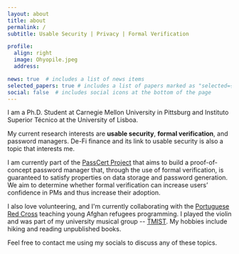 ```yaml
---
layout: about
title: about
permalink: /
subtitle: Usable Security | Privacy | Formal Verification

profile:
  align: right
  image: Ohyopile.jpeg
  address: 

news: true  # includes a list of news items
selected_papers: true # includes a list of papers marked as "selected={true}"
social: false  # includes social icons at the bottom of the page
---
```

I am a Ph.D. Student at Carnegie Mellon University in Pittsburg and Instituto Superior Técnico at the University of Lisboa. 

My current research interests are **usable security**, **formal verification**, and password managers. De-Fi finance and its link to usable security is also a topic that interests me. 

I am currently part of the [PassCert Project](https://passcert-project.github.io/) that aims to build a proof-of-concept password manager that, through the use of formal verification, is guaranteed to satisfy properties on data storage and password generation. We aim to determine whether formal verification can increase users’ confidence in PMs and thus increase their adoption.

I also love volunteering, and I'm currently collaborating with the [Portuguese Red Cross](https://www.cruzvermelha.pt/estruturas-locais-lista/169-castelo-branco.html) teaching young Afghan refugees programming. I played the violin and was part of my university musical group -- [TMIST](https://tmist.tecnico.ulisboa.pt/). My hobbies include hiking and reading unpublished books.

Feel free to contact me using my socials to discuss any of these topics.

<!-- My hobbies include I'm currently collaborating with the [Adamastor Project](https://projectoadamastor.org/) that aims to bring free public domain ebooks to more people. --> 


<!-- <a href='#'>Affiliations</a>. -->


<!-- Write your biography here. Tell the world about yourself. Link to your favorite [subreddit](http://reddit.com). You can put a picture in, too. The code is already in, just name your picture `prof_pic.jpg` and put it in the `img/` folder.

Put your address / P.O. box / other info right below your picture. You can also disable any these elements by editing `profile` property of the YAML header of your `_pages/about.md`. Edit `_bibliography/papers.bib` and Jekyll will render your [publications page](/al-folio/publications/) automatically.

Link to your social media connections, too. This theme is set up to use [Font Awesome icons](http://fortawesome.github.io/Font-Awesome/) and [Academicons](https://jpswalsh.github.io/academicons/), like the ones below. Add your Facebook, Twitter, LinkedIn, Google Scholar, or just disable all of them. -->
